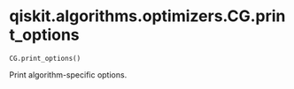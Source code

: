 # qiskit.algorithms.optimizers.CG.print\_options

`CG.print_options()`

Print algorithm-specific options.
